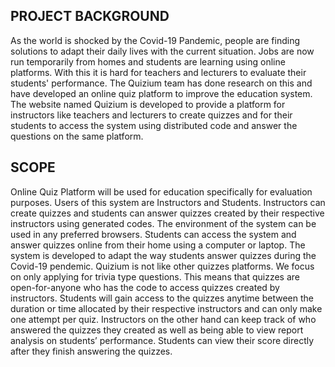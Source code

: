 **PROJECT BACKGROUND**
---

As the world is shocked by the Covid-19 Pandemic, people are finding solutions to adapt their daily lives with the current situation. Jobs are now run temporarily from homes and students are learning using online platforms. With this it is hard for teachers and lecturers to evaluate their students' performance. The Quizium team has done research on this and have developed an online quiz platform to improve the education system. The website named Quizium is developed to provide a platform for instructors like teachers and lecturers to create quizzes and for their students to access the system using distributed code and answer the questions on the same platform.

**SCOPE**
---

Online Quiz Platform will be used for education specifically for evaluation purposes. Users of this system are Instructors and Students. Instructors can create quizzes and students can answer quizzes created by their respective instructors using generated codes. The environment of the system can be used in any preferred browsers. Students can access the system and answer quizzes online from their home using a computer or laptop. The system is developed to adapt the way students answer quizzes during the Covid-19 pendemic. Quizium is not like other quizzes platforms. We focus on only applying for trivia type questions. This means that quizzes are open-for-anyone who has the code to access quizzes created by instructors. Students will gain access to the quizzes anytime between the duration or time allocated by their respective instructors and can only make one attempt per quiz. Instructors on the other hand can keep track of who answered the quizzes they created as well as being able to view report analysis on students’ performance. Students can view their score directly after they finish answering the quizzes.

